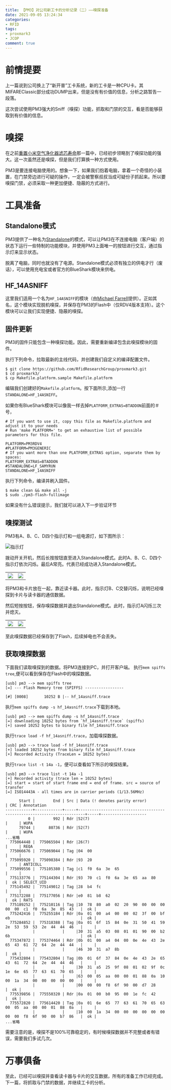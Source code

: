 ```yaml
---
title: 【PM3】对公司新工卡的分析记录（二）——嗅探准备
date: 2021-09-05 13:24:34
categories:
- RFID
tags:
- proxmark3
- JCOP
comment: true
---
```

# 前情提要
上一篇说到公司换上了“新开普”工卡系统，新的工卡是一种CPU卡。其MIFAREClassic部分成功DUMP出来，但是没有有价值的信息，分析之路暂告一段落。

这次尝试使用PM3强大的Sniff（嗅探）功能，抓取和门禁的交互，看是否能够获取到有价值的信息。
# 嗅探
在之前[重置小米空气净化器滤芯寿命](https://raycn.pub/2021/08/21/reset-xiaomi-air-purifier-filters/)那一篇中，已经初步领略到了嗅探功能的强大。这一次虽然还是嗅探，但是我们打算换一种方式使用。

PM3是要连接电脑使用的。想象一下，如果我们抱着电脑，拿着一个奇怪的小装置，在门禁旁边进行可疑的操作，一定会被警察叔叔当成可疑份子抓起来。所以要嗅探门禁，必须采取一种更加便捷、隐蔽的方式进行。

# 工具准备
<!--more-->
## Standalone模式
PM3提供了一种名为[Standalone](https://github.com/RfidResearchGroup/proxmark3/wiki/Standalone-mode)的模式，可以让PM3在不连接电脑（客户端）的状态下运行一些特制的功能模块，并使用PM3上面唯一的按钮进行交互，通过指示灯来显示状态。

脱离了电脑，同时也就没有了电源。Standalone模式必须有独立的供电才行（废话），可以使用充电宝或者官方的BlueShark模块来供电。

## HF_14ASNIFF
这里我们适用一个名为`HF_14ASNIFF`的模块（由[Michael Farrell](https://github.com/micolous)提供）。正如其名，这个模块实现脱机嗅探，并保存在PM3的Flash中（仅RDV4版本支持）。这个模块可以让我们实现便捷、隐蔽的嗅探。

## 固件更新
PM3的固件只能包含一种嗅探功能。因此，需要重新编译包含此嗅探模块的固件。

执行下列命令，拉取最新的主线代码，并创建我们自定义的编译配置文件。
```
$ git clone https://github.com/RfidResearchGroup/proxmark3.git
$ cd proxmark3/
$ cp Makefile.platform.sample Makefile.platform
```
编辑我们创建好的`Makefile.platform`。按下面所示,添加一行`STANDALONE=HF_14ASNIFF`。

如果你有BlueShark模块可以像我一样去掉`PLATFORM_EXTRAS=BTADDON`前面的＃号，
```
# If you want to use it, copy this file as Makefile.platform and adjust it to your needs
# Run 'make PLATFORM=' to get an exhaustive list of possible parameters for this file.

PLATFORM=PM3RDV4
#PLATFORM=PM3GENERIC
# If you want more than one PLATFORM_EXTRAS option, separate them by spaces:
PLATFORM_EXTRAS=BTADDON
#STANDALONE=LF_SAMYRUN
STANDALONE=HF_14ASNIFF
```

执行下列命令，编译并刷入固件。
```
$ make clean && make all -j
$ sudo ./pm3-flash-fullimage
```
如果没有什么错误提示，我们就可以进入下一步验证环节

## 嗅探测试
PM3有A、B、C、D四个指示灯和一组电源灯，如下图所示：

![指示灯](/img/2021-09-05-12-17-55.png)

拨动开关开机，然后长按按钮直至进入Standalone模式。此时A、B、C、D四个指示灯依次闪烁。最后A常亮。代表已经成功进入Standalone模式。

<center>
<table><tr>
<td><img src="/img/1-power_on.gif" style="right: 10px;"></td>
<td><img src="/img/2-standalone.gif" ></td>
</tr></table>
</center>

将PM3和卡片放在一起，靠近读卡器。此时，指示灯B、C交替闪烁，说明已经嗅探到卡片与读卡器的通信数据。

然后短按按钮，保存嗅探数据并退出Standalone模式。此时，指示灯A闪烁三次并熄灭。

<center>
<table><tr>
<td><img src="/img/3-sniff.gif" style="right: 10px;"></td>
<td><img src="/img/4-save.gif" ></td>
</tr></table>
</center>

至此嗅探数据已经保存到了Flash，后续掉电也不会丢失。

## 获取嗅探数据
下面我们读取嗅探到的数据。将PM3连接到PC，并打开客户端。
执行`mem spiffs tree`,便可以看到保存在Flash中的嗅探数据。
```
[usb] pm3 --> mem spiffs tree
[=] --- Flash Memory tree (SPIFFS) -----------------

[#] [0008]       10252 B |-- hf_14asniff.trace
```

执行`mem spiffs dump -s hf_14asniff.trace`下载到本地。
```
[usb] pm3 --> mem spiffs dump -s hf_14asniff.trace
[=] downloading 10252 bytes from `hf_14asniff.trace` (spiffs)
[+] saved 10252 bytes to binary file hf_14asniff.trace
```

执行`trace load -f hf_14asniff.trace`，加载嗅探数据。
```
[usb] pm3 --> trace load -f hf_14asniff.trace
[+] loaded 10252 bytes from binary file hf_14asniff.trace
[+] Recorded Activity (TraceLen = 10252 bytes)
```

执行`trace list -t 14a -1`，便可以查看如下所示的嗅探结果。
```
[usb] pm3 --> trace list -t 14a -1
[+] Recorded activity (trace len = 10252 bytes)
[=] start = start of start frame end = end of frame. src = source of transfer
[=] ISO14443A - all times are in carrier periods (1/13.56MHz)

      Start |        End | Src | Data (! denotes parity error)                                           | CRC | Annotation
------------+------------+-----+-------------------------------------------------------------------------+-----+--------------------
          0 |        992 | Rdr |52(7)                                                                    |     | WUPA
      79744 |      80736 | Rdr |52(7)                                                                    |     | WUPA
...省略
  775064448 |  775065504 | Rdr |26(7)                                                                    |     | REQA
  775066676 |  775069044 | Tag |04  00                                                                   |     |
  775095920 |  775098384 | Rdr |93  20                                                                   |     | ANTICOLL
  775099556 |  775105380 | Tag |c1  f0  6a  3e  65                                                       |     |
  775133776 |  775144304 | Rdr |93  70  c1  f0  6a  3e  65  aa  80                                       |  ok | SELECT_UID
  775145492 |  775149012 | Tag |28  b4  fc                                                               |     |
  775172288 |  775177056 | Rdr |e0  81  b8  62                                                           |  ok | RATS
  775189252 |  775210116 | Tag |10  78  80  a0  02  20  90  00  00  00  00  00  c1  f0  6a  3e  85  43   |  ok |
  775242416 |  775255184 | Rdr |0a  01  00  a4  00  00  02  3f  00  bf  eb                               |  ok |
  775284852 |  775318388 | Tag |0a  01  6f  15  84  0e  31  50  41  59  2e  53  59  53  2e  44  44  46   |     |
            |            |     |30  31  a5  03  08  01  01  90  00  b2  6b                               |  ok |
  775347872 |  775374464 | Rdr |0b  01  00  a4  04  00  0e  4e  43  2e  65  43  61  72  64  2e  44  44   |     |
            |            |     |46  30  31  a7  8b                                                       |  ok |
  775432804 |  775432804 | Tag |0b  01  6f  37  84  0e  4e  43  2e  65  43  61  72  64  2e  44  44  46   |     |
            |            |     |30  31  a5  25  9f  08  01  02  9f  0c  1e  6e  65  77  63  61  70  65   |     |
            |            |     |63  00  05  aa  00  00  01  88  0a  10  00  1a  34  00  00  00  00  00   |     |
            |            |     |00  00  00  f8  6f  90  00  d7  28                                       |  ok |
  775539856 |  775550320 | Rdr |0a  01  00  b0  95  00  1e  fc  42                                       |  ok |
  775572820 |  775614420 | Tag |0a  01  6e  65  77  63  61  70  65  63  00  05  aa  00  00  01  88  0a   |     |
            |            |     |10  00  1a  34  00  00  00  00  00  00  00  00  f8  6f  90  00  b7  86   |  ok |
...省略
```
需要注意的是，嗅探不是100%可靠稳定的，有时候嗅探数据并不完整或者有错误，需要我们多试几次。
# 万事俱备
至此，已经可以嗅探并查看读卡器与卡片的交互数据，所有的准备工作已经完成。下一篇，将抓取与门禁的数据，并继续工卡的分析。